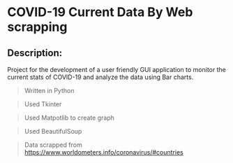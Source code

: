 # COVID-19 Current Data By Web scrapping


## Description:
Project for the development of a user friendly GUI application to monitor the current stats of COVID-19 and analyze the data using Bar charts.

>Written in Python

>Used Tkinter

>Used Matpotlib to create graph

>Used BeautifulSoup

>Data scrapped from https://www.worldometers.info/coronavirus/#countries


